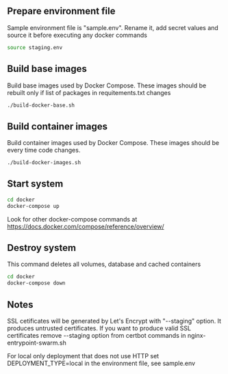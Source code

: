 ## Prepare environment file

Sample environment file is "sample.env". Rename it, add secret values and source it before executing any docker commands

```bash
source staging.env
```


## Build base images
Build base images used by Docker Compose. 
These images should be rebuilt only if list of packages in requitements.txt changes

```bash
./build-docker-base.sh
```

## Build container images
Build container images used by Docker Compose. 
These images should be every time code changes.

```bash
./build-docker-images.sh
```


## Start system

```bash
cd docker
docker-compose up
```
Look for other docker-compose commands at https://docs.docker.com/compose/reference/overview/


## Destroy system
This command deletes all volumes, database and cached containers
```bash
cd docker
docker-compose down
```


## Notes

SSL cetificates will be generated by Let's Encrypt with "--staging" option. 
It produces untrusted certificates. If you want to produce valid SSL certificates
remove --staging option from certbot commands in nginx-entrypoint-swarm.sh

For local only deployment that does not use HTTP 
set DEPLOYMENT_TYPE=local in the environment file, see sample.env
